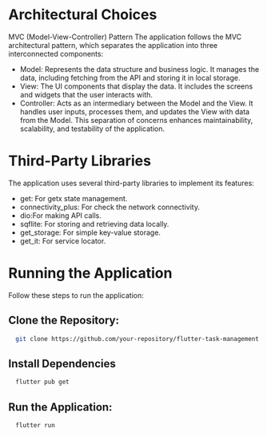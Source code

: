 # Architectural Choices
MVC (Model-View-Controller) Pattern
The application follows the MVC architectural pattern, which separates the application into three interconnected components:

- Model: Represents the data structure and business logic. It manages the data, including fetching from the API and storing it in local storage.
- View: The UI components that display the data. It includes the screens and widgets that the user interacts with.
- Controller: Acts as an intermediary between the Model and the View. It handles user inputs, processes them, and updates the View with data from the Model.
  This separation of concerns enhances maintainability, scalability, and testability of the application.

# Third-Party Libraries
The application uses several third-party libraries to implement its features:

- get: For getx state management.
- connectivity_plus: For check the network connectivity.
- dio:For making API calls.
- sqflite: For storing and retrieving data locally.
- get_storage: For simple key-value storage.
- get_it: For service locator.


# Running the Application
Follow these steps to run the application:

## Clone the Repository:

```bash
  git clone https://github.com/your-repository/flutter-task-management.git
```

## Install Dependencies

```bash
  flutter pub get
```
## Run the Application:

```bash
  flutter run
```
